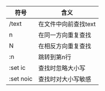 |符号|含义|
|---|---|
|/text    |    在文件中向前查找text|
|n         |   在同一方向重复查找|
|N         |   在相反方向重复查找|
|:n        |    跳转到第n行|
|:set ic   |   查找时忽略大小写|
|:set noic |   查找时对大小写敏感|